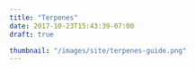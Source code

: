 ```yaml
---
title: "Terpenes"
date: 2017-10-23T15:43:39-07:00
draft: true

thumbnail: "/images/site/terpenes-guide.png"
---
```


